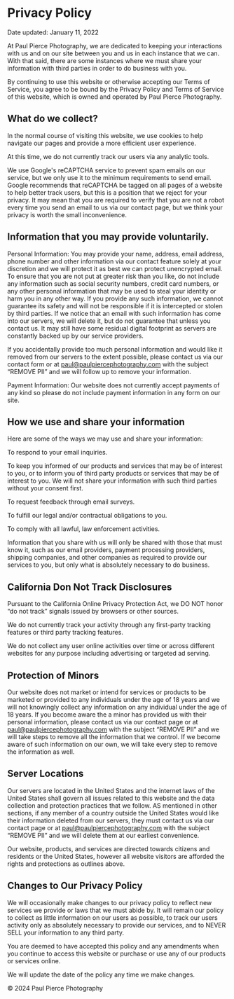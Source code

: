 Privacy Policy
==============

Date updated: January 11, 2022

At Paul Pierce Photography, we are dedicated to keeping your interactions with us and on our site between you and us in each instance that we can. With that said, there are some instances where we must share your information with third parties in order to do business with you.

By continuing to use this website or otherwise accepting our Terms of Service, you agree to be bound by the Privacy Policy and Terms of Service of this website, which is owned and operated by Paul Pierce Photography.

What do we collect?
-------------------

In the normal course of visiting this website, we use cookies to help navigate our pages and provide a more efficient user experience.

At this time, we do not currently track our users via any analytic tools.

We use Google's reCAPTCHA service to prevent spam emails on our service, but we only use it to the minimum requirements to send email. Google recommends that reCAPTCHA be tagged on all pages of a website to help better track users, but this is a position that we reject for your privacy. It may mean that you are required to verify that you are not a robot every time you send an email to us via our contact page, but we think your privacy is worth the small inconvenience.

Information that you may provide voluntarily.
---------------------------------------------

Personal Information: You may provide your name, address, email address, phone number and other information via our contact feature solely at your discretion and we will protect it as best we can protect unencrypted email. To ensure that you are not put at greater risk than you like, do not include any information such as social security numbers, credit card numbers, or any other personal information that may be used to steal your identity or harm you in any other way. If you provide any such information, we cannot guarantee its safety and will not be responsible if it is intercepted or stolen by third parties. If we notice that an email with such information has come into our servers, we will delete it, but do not guarantee that unless you contact us. It may still have some residual digital footprint as servers are constantly backed up by our service providers.

If you accidentally provide too much personal information and would like it removed from our servers to the extent possible, please contact us via our contact form or at paul@paulpiercephotography.com with the subject “REMOVE PII” and we will follow up to remove your information.

Payment Information: Our website does not currently accept payments of any kind so please do not include payment information in any form on our site.

How we use and share your information
-------------------------------------

Here are some of the ways we may use and share your information:

To respond to your email inquiries.

To keep you informed of our products and services that may be of interest to you, or to inform you of third party products or services that may be of interest to you. We will not share your information with such third parties without your consent first.

To request feedback through email surveys.

To fulfill our legal and/or contractual obligations to you.

To comply with all lawful, law enforcement activities.

Information that you share with us will only be shared with those that must know it, such as our email providers, payment processing providers, shipping companies, and other companies as required to provide our services to you, but only what is absolutely necessary to do business.

California Don Not Track Disclosures
------------------------------------

Pursuant to the California Online Privacy Protection Act, we DO NOT honor “do not track” signals issued by browsers or other sources.

We do not currently track your activity through any first-party tracking features or third party tracking features.

We do not collect any user online activities over time or across different websites for any purpose including advertising or targeted ad serving.

Protection of Minors
--------------------

Our website does not market or intend for services or products to be marketed or provided to any individuals under the age of 18 years and we will not knowingly collect any information on any individual under the age of 18 years. If you become aware the a minor has provided us with their personal information, please contact us via our contact page or at paul@paulpiercephotography.com with the subject “REMOVE PII” and we will take steps to remove all the information that we control. If we become aware of such information on our own, we will take every step to remove the information as well.

Server Locations
----------------

Our servers are located in the United States and the internet laws of the United States shall govern all issues related to this website and the data collection and protection practices that we follow. AS mentioned in other sections, if any member of a country outside the United States would like their information deleted from our servers, they must contact us via our contact page or at paul@paulpiercephotography.com with the subject “REMOVE PII” and we will delete them at our earliest convenience.

Our website, products, and services are directed towards citizens and residents or the United States, however all website visitors are afforded the rights and protections as outlines above.

Changes to Our Privacy Policy
-----------------------------

We will occasionally make changes to our privacy policy to reflect new services we provide or laws that we must abide by. It will remain our policy to collect as little information on our users as possible, to track our users activity only as absolutely necessary to provide our services, and to NEVER SELL your information to any third party.

You are deemed to have accepted this policy and any amendments when you continue to access this website or purchase or use any of our products or services online.

We will update the date of the policy any time we make changes.

© 2024 Paul Pierce Photography